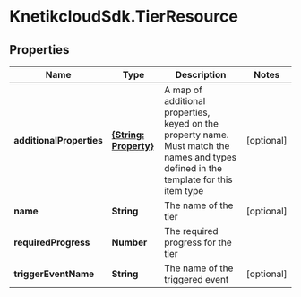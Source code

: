 # KnetikcloudSdk.TierResource

## Properties
Name | Type | Description | Notes
------------ | ------------- | ------------- | -------------
**additionalProperties** | [**{String: Property}**](Property.md) | A map of additional properties, keyed on the property name.  Must match the names and types defined in the template for this item type | [optional] 
**name** | **String** | The name of the tier | [optional] 
**requiredProgress** | **Number** | The required progress for the tier | 
**triggerEventName** | **String** | The name of the triggered event | [optional] 



